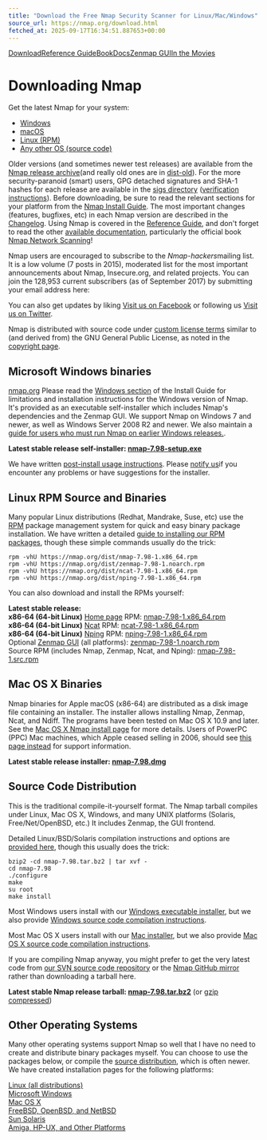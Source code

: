 ```yaml
---
title: "Download the Free Nmap Security Scanner for Linux/Mac/Windows"
source_url: https://nmap.org/download.html
fetched_at: 2025-09-17T16:34:51.887653+00:00
---
```


[Download](https://nmap.org/download.html)[Reference Guide](https://nmap.org/book/man.html)[Book](https://nmap.org/book/)[Docs](https://nmap.org/docs.html)[Zenmap GUI](https://nmap.org/zenmap/)[In the Movies](https://nmap.org/movies/)

Downloading Nmap
==========

Get the latest Nmap for your system:

* [Windows](https://nmap.org/download.html#windows)
* [macOS](https://nmap.org/download.html#macosx)
* [Linux (RPM)](https://nmap.org/download.html#linux-rpm)
* [Any other OS (source code)](https://nmap.org/download.html#source)

Older versions (and sometimes newer test
releases) are available from the [Nmap release archive](https://nmap.org/dist/)(and really old ones are in [dist-old](https://nmap.org/dist-old/)).
For the more
security-paranoid (smart) users, GPG detached signatures and SHA-1
hashes for each release are available in the [sigs
directory](https://nmap.org/dist/sigs/) ([verification instructions](https://nmap.org/book/install.html#inst-integrity)). Before downloading, be sure to read the relevant sections for your platform from the [Nmap Install Guide](https://nmap.org/book/install.html). The most
important changes (features, bugfixes, etc) in each Nmap version are
described in the [Changelog](https://nmap.org/changelog.html). Using Nmap is covered in the [Reference Guide](https://nmap.org/book/man.html), and don't forget to read
the other [available documentation](https://nmap.org/docs.html), particularly the official book [Nmap Network Scanning](https://nmap.org/book/)!

Nmap users are encouraged to subscribe to the *Nmap-hackers*mailing list. It is a low volume (7 posts in 2015), moderated list
for the most important announcements about Nmap, Insecure.org, and
related projects. You can join the 128,953 current subscribers (as of
September 2017) by submitting your email address here:

You can also get updates by liking [Visit us on Facebook](https://facebook.com/nmap) or following us [Visit us on Twitter](https://twitter.com/nmap).

Nmap is distributed with source code under [custom license terms](https://nmap.org/npsl/) similar to (and derived from) the GNU
General Public License, as noted in the [copyright page](https://nmap.org/book/man-legal.html).

Microsoft Windows binaries
----------

[nmap.org](https://nmap.org/zenmap/images/zenmap-7.91-win-730x850.png) Please read
the [Windows section](https://nmap.org/book/inst-windows.html) of the
Install Guide for limitations and installation instructions for the
Windows version of Nmap. It's provided as an executable self-installer which includes Nmap's dependencies and the Zenmap GUI. We support Nmap on Windows 7 and newer, as well as Windows Server 2008 R2 and newer. We also maintain a [guide for users
who must run Nmap on earlier Windows releases.](https://secwiki.org/w/Nmap/Old_Windows_Releases).   

**Latest stable release self-installer: [nmap-7.98-setup.exe](https://nmap.org/dist/nmap-7.98-setup.exe)**  

We have written [post-install usage
instructions](https://nmap.org/book/inst-windows.html#inst-win-exec). Please [notify us](https://nmap.org/book/man-bugs.html)if you encounter any problems or have suggestions for the
installer.

Linux RPM Source and Binaries
----------

Many popular Linux distributions (Redhat, Mandrake, Suse, etc) use
the [RPM](http://www.rpm.org/) package management system for
quick and easy binary package installation. We have
written a detailed [guide to
installing our RPM packages](https://nmap.org/book/inst-linux.html#inst-rpm), though these simple commands usually do
the trick:

```
rpm -vhU https://nmap.org/dist/nmap-7.98-1.x86_64.rpm
rpm -vhU https://nmap.org/dist/zenmap-7.98-1.noarch.rpm
rpm -vhU https://nmap.org/dist/ncat-7.98-1.x86_64.rpm
rpm -vhU https://nmap.org/dist/nping-7.98-1.x86_64.rpm

```

 You can also download and install the RPMs yourself:  

**Latest stable release:**  
**x86-64 (64-bit Linux)** [Home page](https://nmap.org/) RPM: [nmap-7.98-1.x86\_64.rpm](https://nmap.org/dist/nmap-7.98-1.x86_64.rpm)  
**x86-64 (64-bit Linux)** [Ncat](https://nmap.org/ncat/) RPM: [ncat-7.98-1.x86\_64.rpm](https://nmap.org/dist/ncat-7.98-1.x86_64.rpm)  
**x86-64 (64-bit Linux)** [Nping](https://nmap.org/nping/) RPM: [nping-7.98-1.x86\_64.rpm](https://nmap.org/dist/nping-7.98-1.x86_64.rpm)  
 Optional [Zenmap GUI](https://nmap.org/zenmap/) (all platforms): [zenmap-7.98-1.noarch.rpm](https://nmap.org/dist/zenmap-7.98-1.noarch.rpm)  
 Source RPM (includes Nmap, Zenmap, Ncat, and Nping): [nmap-7.98-1.src.rpm](https://nmap.org/dist/nmap-7.98-1.src.rpm)

Mac OS X Binaries
----------

Nmap binaries for Apple macOS (x86-64) are distributed as a disk image file
containing an installer. The installer allows installing Nmap, Zenmap,
Ncat, and Ndiff. The programs have been tested on
Mac OS X 10.9 and later.
See the [Mac OS X Nmap install page](https://nmap.org/book/inst-macosx.html) for more details.
Users of PowerPC (PPC) Mac machines, which Apple ceased selling in 2006, should see [this page instead](https://secwiki.org/w/Nmap/Mac_OSX_PPC) for support information.  

**Latest stable release installer: [nmap-7.98.dmg](https://nmap.org/dist/nmap-7.98.dmg)**  

Source Code Distribution
----------

This is the traditional compile-it-yourself format. The Nmap
tarball compiles under Linux, Mac OS X, Windows, and many UNIX
platforms (Solaris, Free/Net/OpenBSD, etc.) It includes Zenmap, the
GUI frontend.

Detailed Linux/BSD/Solaris compilation instructions and options are [provided here](https://nmap.org/book/inst-source.html), though this usually does the trick:

```
bzip2 -cd nmap-7.98.tar.bz2 | tar xvf -
cd nmap-7.98
./configure
make
su root
make install

```

Most Windows users install with our [Windows executable installer](https://nmap.org/download.html#windows), but we also provide [Windows source code compilation instructions](https://nmap.org/book/inst-windows.html#inst-win-source).

Most Mac OS X users install with our [Mac installer](https://nmap.org/download.html#macosx), but we also provide [Mac OS X source code compilation instructions](https://nmap.org/book/inst-macosx.html#inst-macosx-source).

If you are compiling Nmap anyway, you might prefer to get the very latest code from [our SVN source code repository](https://nmap.org/book/install.html#inst-svn) or the [Nmap GitHub mirror](https://github.com/nmap/nmap) rather than downloading a tarball here.

**Latest stable Nmap release tarball: [nmap-7.98.tar.bz2](https://nmap.org/dist/nmap-7.98.tar.bz2)** (or [gzip compressed](https://nmap.org/dist/nmap-7.98.tgz))

Other Operating Systems
----------

Many other operating systems support Nmap so well that I have no need
to create and distribute binary packages myself. You can choose to
use the packages below, or compile the [source
distribution](https://nmap.org/download.html#source), which is often newer. We have created installation pages for the following platforms:  

[Linux (all distributions)](https://nmap.org/book/inst-linux.html)  
[Microsoft Windows](https://nmap.org/book/inst-windows.html)  
[Mac OS X](https://nmap.org/book/inst-macosx.html)  
[FreeBSD, OpenBSD, and NetBSD](https://nmap.org/book/inst-bsd.html)  
[Sun Solaris](https://nmap.org/book/inst-solaris.html)  
[Amiga, HP-UX, and Other Platforms](https://nmap.org/book/inst-other-platforms.html)